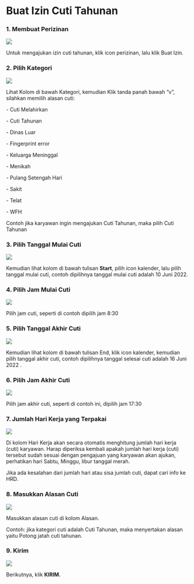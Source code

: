 # Buat Izin Cuti Tahunan

### 1. Membuat Perizinan&#x20;

![](<../.gitbook/assets/Untitled design (6).png>)

Untuk mengajukan izin cuti tahunan, klik icon perizinan, lalu klik Buat Izin.



### 2. Pilih Kategori

![](<../.gitbook/assets/image (23).png>)

Lihat Kolom di bawah Kategori, kemudian Klik tanda panah bawah “v”, silahkan memilih alasan cuti:

\-  Cuti Melahirkan

\-  Cuti Tahunan

\-  Dinas Luar

\-  Fingerprint error

\-  Keluarga Meninggal

\-  Menikah

\-  Pulang Setengah Hari

\-  Sakit

\- Telat

\- WFH

Contoh jika karyawan ingin mengajukan Cuti Tahunan, maka pilih Cuti Tahunan

### 3. Pilih Tanggal Mulai Cuti

![](<../.gitbook/assets/image (28).png>)

Kemudian lihat kolom di bawah tulisan **Start**, pilih icon kalender, lalu pilih tanggal mulai cuti, contoh dipilihnya tanggal mulai cuti adalah 10 Juni 2022.

### 4. Pilih Jam Mulai Cuti

![](<../.gitbook/assets/image (8).png>)

Pilih jam cuti, seperti di contoh dipilih jam 8:30

### 5. Pilih Tanggal Akhir Cuti

![](<../.gitbook/assets/image (36) (1).png>)

Kemudian lihat kolom di bawah tulisan End, klik icon kalender, kemudian pilih tanggal akhir cuti, contoh dipilihnya tanggal selesai cuti adalah 16 Juni 2022 .

### 6. Pilih Jam Akhir Cuti

![](<../.gitbook/assets/image (35).png>)

Pilih jam akhir cuti, seperti di contoh ini, dipilih jam 17:30

### 7. Jumlah Hari Kerja yang Terpakai

![](<../.gitbook/assets/image (12) (1).png>)

Di kolom Hari Kerja akan secara otomatis menghitung jumlah hari kerja (cuti) karyawan. Harap diperiksa kembali apakah jumlah hari kerja (cuti) tersebut sudah sesuai dengan pengajuan yang karyawan akan ajukan, perhatikan hari Sabtu, Minggu, libur tanggal merah.

Jika ada kesalahan dari jumlah hari atau sisa jumlah cuti, dapat cari info ke HRD.

### **8**. Masukkan Alasan Cuti

![](<../.gitbook/assets/image (13) (1).png>)

Masukkan alasan cuti di kolom Alasan.

Contoh: jika kategori cuti adalah Cuti Tahunan, maka menyertakan alasan yaitu Potong jatah cuti tahunan.

### **9. Kirim**

![](<../.gitbook/assets/image (34) (1).png>)

Berikutnya, klik **KIRIM.**
